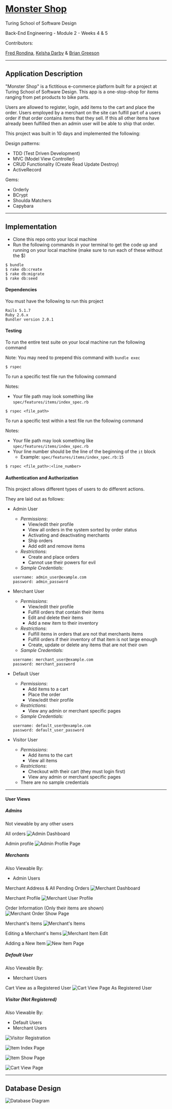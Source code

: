 # [Monster Shop](https://the-best-monster-shop.herokuapp.com/ "Official Monster Shop App")

Turing School of Software Design

Back-End Engineering - Module 2 - Weeks 4 & 5

Contributors:

[Fred Rondina](https://github.com/fredrondina96 "Fred Rondina's GitHub Profile"),
[Kelsha Darby](https://github.com/kelshadarby "Kelsha Darby's GitHub Profile") &
[Brian Greeson](https://github.com/brian-greeson "Brian Greeson's GitHub Profile")


____
## Application Description

"Monster Shop" is a fictitious e-commerce platform built for a project at Turing School of Software Design. This app is a one-stop-shop for items ranging from pet products to bike parts.

Users are allowed to register, login, add items to the cart and place the order. Users employed by a merchant on the site can fulfill part of a users order if that order contains items that they sell. If this all other items have already been fulfilled then an admin user will be able to ship that order.

This project was built in 10 days and implemented the following:

Design patterns:
- TDD (Test Driven Development)
- MVC (Model View Controller)
- CRUD Functionality (Create Read Update Destroy)
- ActiveRecord

Gems:
- Orderly
- BCrypt
- Shoulda Matchers
- Capybara

____
## Implementation

- Clone this repo onto your local machine
- Run the following commands in your terminal to get the code up and running on your local machine (make sure to run each of these without the $)

```
$ bundle
$ rake db:create
$ rake db:migrate
$ rake db:seed
```

#### Dependencies
You must have the following to run this project
```
Rails 5.1.7
Ruby 2.6.x
Bundler version 2.0.1
```

#### Testing
To run the entire test suite on your local machine run the following command

Note: You may need to prepend this command with `bundle exec`

```
$ rspec
```

To run a specific test file run the following command

Notes:
- Your file path may look something like `spec/features/items/index_spec.rb`

```
$ rspec <file_path>
```

To run a specific test within a test file run the following command

Notes:
- Your file path may look something like `spec/features/items/index_spec.rb`
- Your line number should be the line of the beginning of the `it` block
    - Example: `spec/features/items/index_spec.rb:15`

```
$ rspec <file_path>:<line_number>
```

#### Authentication and Authorization
This project allows different types of users to do different actions.

They are laid out as follows:
- Admin User
  - _Permissions_:
    - View/edit their profile
    - View all orders in the system sorted by order status
    - Activating and deactivating merchants
    - Ship orders
    - Add edit and remove items
  - _Restrictions_:
    - Create and place orders
    - Cannot use their powers for evil
  - _Sample Credentials:_
  ```
  username: admin_user@example.com
  password: admin_password
  ```

- Merchant User
  - _Permissions_:
    - View/edit their profile
    - Fulfill orders that contain their items
    - Edit and delete their items
    - Add a new item to their inventory
  - _Restrictions_:
    - Fulfill items in orders that are not that merchants items
    - Fulfill orders if their inventory of that item is not large enough
    - Create, update or delete any items that are not their own
  - _Sample Credentials:_
  ```
  username: merchant_user@example.com
  password: merchant_password
  ```

- Default User
  - _Permissions_:
    - Add items to a cart
    - Place the order
    - View/edit their profile
  - _Restrictions_:
    - View any admin or merchant specific pages
  - _Sample Credentials:_
  ```
  username: default_user@example.com
  password: default_user_password
  ```

- Visitor User
  - _Permissions_:
    - Add items to the cart
    - View all items
  - _Restrictions_:
    - Checkout with their cart (they must login first)
    - View any admin or merchant specific pages
  - There are no sample credentials

____
#### User Views






##### Admins

Not viewable by any other users

All orders
![Admin Dashboard](https://user-images.githubusercontent.com/55028065/79512340-7637a380-7ffe-11ea-9c5b-57b0e3802668.png "Admin Dashboard")


Admin profile
![Admin Profile Page](https://user-images.githubusercontent.com/55028065/79512345-78016700-7ffe-11ea-9298-39b0bcb05527.png "Admin Profile Page")


##### Merchants

Also Viewable By:
  - Admin Users

Merchant Address & All Pending Orders
![Merchant Dashboard](https://user-images.githubusercontent.com/55028065/79512325-7041c280-7ffe-11ea-8520-32faf1267cc2.png "Merchant Dashboard")

Merchant Profile
![Merchant User Profile](https://user-images.githubusercontent.com/55028065/79512342-76d03a00-7ffe-11ea-9b56-1d5404be4899.png "Merchant User Profile View")

Order Information (Only their items are shown)
![Merchant Order Show Page](https://user-images.githubusercontent.com/55028065/79512333-746de000-7ffe-11ea-947a-0bd456d82c96.png "Merchant Order Show Page")

Merchant's Items
![Merchant's Items](https://user-images.githubusercontent.com/55028065/79512347-79329400-7ffe-11ea-9ca8-4cb96adfd16a.png "Merchant's Items")

Editing a Merchant's Items
![Merchant Item Edit](https://user-images.githubusercontent.com/55028065/79512352-7a63c100-7ffe-11ea-8767-76085388e353.png "Merchant Item Update Page")

Adding a New Item
![New Item Page](https://user-images.githubusercontent.com/55028065/79512353-7afc5780-7ffe-11ea-9661-e7ecff15df7c.png "New Item Page")

##### Default User

Also Viewable By:
  - Merchant Users

Cart View as a Registered User
![Cart View Page As Registered User](https://user-images.githubusercontent.com/55028065/79513377-ecd5a080-8000-11ea-8c4f-2f6eab09e850.png "Cart View Page As Registered User")

##### Visitor (Not Registered)

Also Viewable By:
  - Default Users
  - Merchant Users

![Visitor Registration](https://user-images.githubusercontent.com/55028065/79512301-63bd6a00-7ffe-11ea-99e2-7490b967564d.png "Visitor Registration Page")

![Item Index Page](https://user-images.githubusercontent.com/55028065/79512311-67e98780-7ffe-11ea-96e5-6b9ce2a45613.png "All Items Page")

![Item Show Page](https://user-images.githubusercontent.com/55028065/79512318-6cae3b80-7ffe-11ea-9a66-05d2e82c4ca7.png "Specific Item Page")

![Cart View Page](https://user-images.githubusercontent.com/55028065/79512322-6f109580-7ffe-11ea-8d06-dba03c2aba2f.png "Cart View Page")

____
## Database Design
![Database Diagram](https://user-images.githubusercontent.com/55028065/79511093-d711ac80-7ffb-11ea-88cb-1caa1884652c.png "Monster Shop Database Layout")
